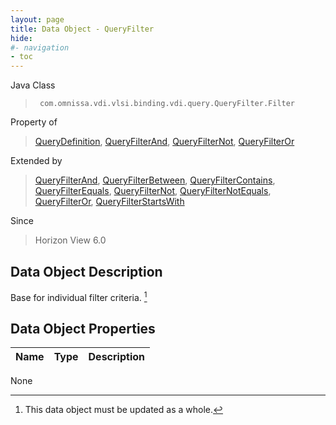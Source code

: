 ```yaml
---
layout: page
title: Data Object - QueryFilter
hide:
#- navigation
- toc
---
```








Java Class
> ` com.omnissa.vdi.vlsi.binding.vdi.query.QueryFilter.Filter`

Property of
> [QueryDefinition](vdi.query.QueryDefinition.md#field_detail), [QueryFilterAnd](vdi.query.QueryFilter.And.md#field_detail), [QueryFilterNot](vdi.query.QueryFilter.Not.md#field_detail), [QueryFilterOr](vdi.query.QueryFilter.Or.md#field_detail)

Extended by
> [QueryFilterAnd](vdi.query.QueryFilter.And.md), [QueryFilterBetween](vdi.query.QueryFilter.Between.md), [QueryFilterContains](vdi.query.QueryFilter.Contains.md), [QueryFilterEquals](vdi.query.QueryFilter.Equals.md), [QueryFilterNot](vdi.query.QueryFilter.Not.md), [QueryFilterNotEquals](vdi.query.QueryFilter.NotEquals.md), [QueryFilterOr](vdi.query.QueryFilter.Or.md), [QueryFilterStartsWith](vdi.query.QueryFilter.StartsWith.md)

Since
> Horizon View 6.0


## Data Object Description

Base for individual filter criteria.
 [^167]



## Data Object Properties

 Name | Type | Description
:---|:---:|:---
None


 


[^167]: This data object must be updated as a whole.